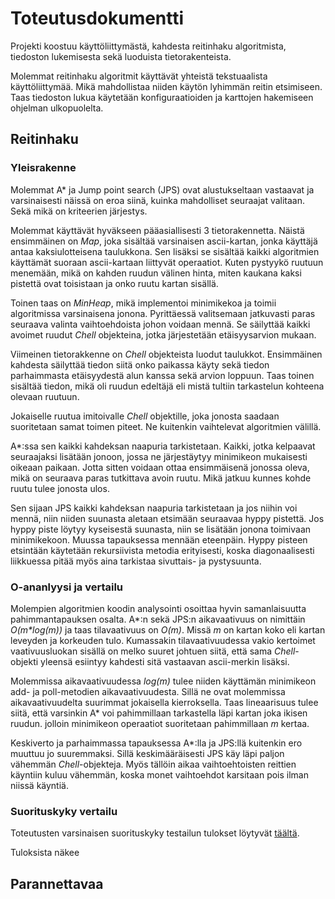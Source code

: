 ﻿# Toteutusdokumentti

Projekti koostuu käyttöliittymästä, kahdesta reitinhaku algoritmista, tiedoston lukemisesta sekä luoduista tietorakenteista. 

Molemmat reitinhaku algoritmit käyttävät yhteistä tekstuaalista käyttöliittymää. Mikä mahdollistaa niiden käytön lyhimmän reitin etsimiseen. Taas tiedoston lukua käytetään konfiguraatioiden ja karttojen hakemiseen ohjelman ulkopuolelta. 

## Reitinhaku

### Yleisrakenne

Molemmat A* ja Jump point search (JPS) ovat alustukseltaan vastaavat ja varsinaisesti näissä on eroa siinä, kuinka mahdolliset seuraajat valitaan. Sekä mikä on kriteerien järjestys. 

Molemmat käyttävät hyväkseen pääasiallisesti 3 tietorakennetta. Näistä ensimmäinen on _Map_, joka sisältää varsinaisen ascii-kartan, jonka käyttäjä antaa kaksiulotteisena taulukkona. Sen lisäksi se sisältää kaikki algoritmien käyttämät suoraan ascii-kartaan liittyvät operaatiot. Kuten pystyykö ruutuun menemään, mikä on kahden ruudun välinen hinta, miten kaukana kaksi pistettä ovat toisistaan ja  onko ruutu kartan sisällä. 

Toinen taas on _MinHeap_, mikä implementoi minimikekoa ja toimii algoritmissa varsinaisena jonona. Pyrittäessä valitsemaan jatkuvasti paras seuraava valinta vaihtoehdoista johon voidaan mennä. Se säilyttää kaikki avoimet ruudut _Chell_ objekteina, jotka järjestetään etäisyysarvion mukaan. 

Viimeinen tietorakkenne on _Chell_ objekteista luodut taulukkot. Ensimmäinen kahdesta säilyttää tiedon siitä onko paikassa käyty sekä tiedon parhaimmasta etäisyydestä alun kanssa sekä arvion loppuun. Taas toinen sisältää tiedon, mikä oli ruudun edeltäjä eli mistä tultiin tarkastelun kohteena olevaan ruutuun. 

Jokaiselle ruutua imitoivalle _Chell_ objektille, joka jonosta saadaan suoritetaan samat toimen piteet. Ne kuitenkin vaihtelevat algoritmien välillä.

A*:ssa sen kaikki kahdeksan naapuria tarkistetaan. Kaikki, jotka kelpaavat seuraajaksi lisätään jonoon, jossa ne järjestäytyy minimikeon mukaisesti oikeaan paikaan. Jotta sitten voidaan ottaa ensimmäisenä jonossa oleva, mikä on seuraava paras tutkittava avoin ruutu. Mikä jatkuu kunnes kohde ruutu tulee jonosta ulos.

Sen sijaan JPS kaikki kahdeksan naapuria tarkistetaan ja jos niihin voi mennä, niin niiden suunasta aletaan etsimään seuraavaa hyppy pistettä. Jos hyppy piste löytyy kyseisestä suunasta, niin se lisätään jonona toimivaan minimikekoon. Muussa tapauksessa mennään eteenpäin. Hyppy pisteen etsintään käytetään rekursiivista metodia erityisesti, koska diagonaalisesti liikkuessa pitää myös aina tarkistaa sivuttais- ja pystysuunta. 

### O-ananlyysi ja vertailu

Molempien algoritmien koodin analysointi osoittaa hyvin samanlaisuutta pahimmantapauksen osalta. A*:n sekä JPS:n aikavaativuus on nimittäin _O(m*log(m))_ ja taas tilavaativuus on _O(m)_. Missä _m_ on kartan koko eli kartan leveyden ja korkeuden tulo. Kumassakin tilavaativuudessa vakio kertoimet vaativuusluokan sisällä on melko suuret johtuen siitä, että sama _Chell_-objekti yleensä esiintyy kahdesti sitä vastaavan ascii-merkin lisäksi. 

Molemmissa aikavaativuudessa _log(m)_ tulee niiden käyttämän minimikeon add- ja poll-metodien aikavaativuudesta. Sillä ne ovat molemmissa aikavaativuudelta suurimmat jokaisella kierroksella. Taas lineaarisuus tulee siitä, että varsinkin A* voi pahimmillaan tarkastella läpi kartan joka ikisen ruudun. jolloin minimikeon operaatiot suoritetaan pahimmillaan _m_ kertaa.

Keskiverto ja parhaimmassa tapauksessa A*:lla ja JPS:llä kuitenkin ero muuttuu jo suuremmaksi. Sillä keskimääräisesti JPS käy läpi paljon vähemmän _Chell_-objekteja. Myös tällöin aikaa vaihtoehtoisten reittien käyntiin kuluu vähemmän, koska monet vaihtoehdot karsitaan pois ilman niissä käyntiä. 

### Suorituskyky vertailu

Toteutusten varsinaisen suorituskyky testailun tulokset löytyvät [täältä](https://github.com/Jhoneagle/RouteSolver/blob/master/documentation/testausdokumentti.md#suorituskyky-testaus).

Tuloksista näkee 

## Parannettavaa

